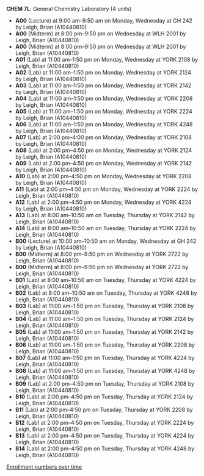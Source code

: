**CHEM 7L**: General Chemistry Laboratory (4 units)

- **A00** (Lecture) at 9:00 am–9:50 am on Monday, Wednesday at GH 242 by Leigh, Brian (A10440810)
- **A00** (Midterm) at 8:00 pm–9:50 pm on Wednesday at WLH 2001 by Leigh, Brian (A10440810)
- **A00** (Midterm) at 8:00 pm–9:50 pm on Wednesday at WLH 2001 by Leigh, Brian (A10440810)
- **A01** (Lab) at 11:00 am–1:50 pm on Monday, Wednesday at YORK 2108 by Leigh, Brian (A10440810)
- **A02** (Lab) at 11:00 am–1:50 pm on Monday, Wednesday at YORK 2124 by Leigh, Brian (A10440810)
- **A03** (Lab) at 11:00 am–1:50 pm on Monday, Wednesday at YORK 2142 by Leigh, Brian (A10440810)
- **A04** (Lab) at 11:00 am–1:50 pm on Monday, Wednesday at YORK 2208 by Leigh, Brian (A10440810)
- **A05** (Lab) at 11:00 am–1:50 pm on Monday, Wednesday at YORK 2224 by Leigh, Brian (A10440810)
- **A06** (Lab) at 11:00 am–1:50 pm on Monday, Wednesday at YORK 4248 by Leigh, Brian (A10440810)
- **A07** (Lab) at 2:00 pm–4:00 pm on Monday, Wednesday at YORK 2108 by Leigh, Brian (A10440810)
- **A08** (Lab) at 2:00 pm–4:50 pm on Monday, Wednesday at YORK 2124 by Leigh, Brian (A10440810)
- **A09** (Lab) at 2:00 pm–4:50 pm on Monday, Wednesday at YORK 2142 by Leigh, Brian (A10440810)
- **A10** (Lab) at 2:00 pm–4:50 pm on Monday, Wednesday at YORK 2208 by Leigh, Brian (A10440810)
- **A11** (Lab) at 2:00 pm–4:50 pm on Monday, Wednesday at YORK 2224 by Leigh, Brian (A10440810)
- **A12** (Lab) at 2:00 pm–4:50 pm on Monday, Wednesday at YORK 4224 by Leigh, Brian (A10440810)
- **A13** (Lab) at 8:00 am–10:50 am on Tuesday, Thursday at YORK 2142 by Leigh, Brian (A10440810)
- **A14** (Lab) at 8:00 am–10:50 am on Tuesday, Thursday at YORK 2224 by Leigh, Brian (A10440810)
- **B00** (Lecture) at 10:00 am–10:50 am on Monday, Wednesday at GH 242 by Leigh, Brian (A10440810)
- **B00** (Midterm) at 8:00 pm–9:50 pm on Wednesday at YORK 2722 by Leigh, Brian (A10440810)
- **B00** (Midterm) at 8:00 pm–9:50 pm on Wednesday at YORK 2722 by Leigh, Brian (A10440810)
- **B01** (Lab) at 8:00 am–10:50 am on Tuesday, Thursday at YORK 4224 by Leigh, Brian (A10440810)
- **B02** (Lab) at 8:00 am–10:50 am on Tuesday, Thursday at YORK 4248 by Leigh, Brian (A10440810)
- **B03** (Lab) at 11:00 am–1:50 pm on Tuesday, Thursday at YORK 2108 by Leigh, Brian (A10440810)
- **B04** (Lab) at 11:00 am–1:50 pm on Tuesday, Thursday at YORK 2124 by Leigh, Brian (A10440810)
- **B05** (Lab) at 11:00 am–1:50 pm on Tuesday, Thursday at YORK 2142 by Leigh, Brian (A10440810)
- **B06** (Lab) at 11:00 am–1:50 pm on Tuesday, Thursday at YORK 2208 by Leigh, Brian (A10440810)
- **B07** (Lab) at 11:00 am–1:50 pm on Tuesday, Thursday at YORK 4224 by Leigh, Brian (A10440810)
- **B08** (Lab) at 11:00 am–1:50 pm on Tuesday, Thursday at YORK 4248 by Leigh, Brian (A10440810)
- **B09** (Lab) at 2:00 pm–4:50 pm on Tuesday, Thursday at YORK 2108 by Leigh, Brian (A10440810)
- **B10** (Lab) at 2:00 pm–4:50 pm on Tuesday, Thursday at YORK 2124 by Leigh, Brian (A10440810)
- **B11** (Lab) at 2:00 pm–4:50 pm on Tuesday, Thursday at YORK 2208 by Leigh, Brian (A10440810)
- **B12** (Lab) at 2:00 pm–4:50 pm on Tuesday, Thursday at YORK 2224 by Leigh, Brian (A10440810)
- **B13** (Lab) at 2:00 pm–4:50 pm on Tuesday, Thursday at YORK 4224 by Leigh, Brian (A10440810)
- **B14** (Lab) at 2:00 pm–4:50 pm on Tuesday, Thursday at YORK 4248 by Leigh, Brian (A10440810)

[Enrollment numbers over time](./CHEM7L.tsv)
